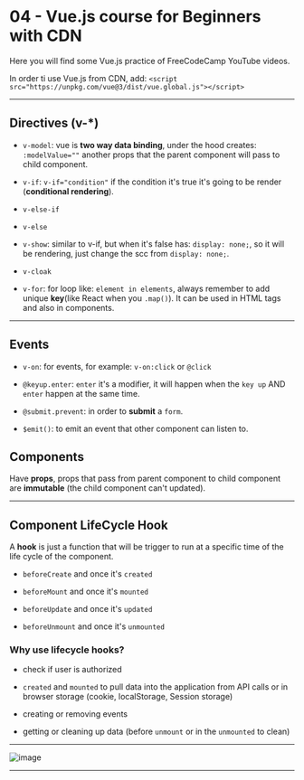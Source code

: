 # 04 - Vue.js course for Beginners with CDN

Here you will find some Vue.js practice of FreeCodeCamp YouTube videos.

In order ti use Vue.js from CDN, add: `<script src="https://unpkg.com/vue@3/dist/vue.global.js"></script>`

---

## Directives (v-*)

- `v-model`: vue is **two way data binding**, under the hood creates: `:modelValue=""` another props that the parent component will pass to child component.

- `v-if`: `v-if="condition"` if the condition it's true it's going to be render (**conditional rendering**).

- `v-else-if`

- `v-else`

- `v-show`: similar to v-if, but when it's false has: `display: none;`, so it will be rendering, just change the scc from `display: none;`.

- `v-cloak`

- `v-for`: for loop like: `element in elements`, always remember to add unique **key**(like React when you `.map()`). It can be used in HTML tags and also in components.

---

## Events

- `v-on`: for events, for example: `v-on:click` or `@click`

- `@keyup.enter`: `enter` it's a modifier, it will happen when the `key up` AND `enter` happen at the same time.

- `@submit.prevent`: in order to **submit** a `form`.

- `$emit()`: to emit an event that other component can listen to.

## Components

Have **props**, props that pass from parent component to child component are **immutable** (the child component can't updated). 

---

## Component LifeCycle Hook

A **hook** is just a function that will be trigger to run at a specific time of the life cycle of the component.

- `beforeCreate` and once it's  `created`

- `beforeMount` and once it's `mounted`

- `beforeUpdate` and once it's `updated`

- `beforeUnmount` and once it's `unmounted`

### Why use lifecycle hooks?

- check if user is authorized 

- `created` and `mounted` to pull data into the application from API calls or in browser storage (cookie, localStorage, Session storage)

- creating or removing events

- getting or cleaning up data (before `unmount` or in the `unmounted` to clean)

---

![image](https://github.com/user-attachments/assets/fc953cc6-0748-4f8e-8ef1-b34b10cc1027)

---
